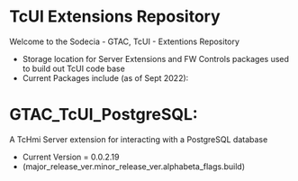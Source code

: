 # TcUI Extensions Repository

Welcome to the Sodecia - GTAC, TcUI - Extentions Repository

- Storage location for Server Extensions and FW Controls packages used to build out TcUI code base
- Current Packages include (as of Sept 2022):

# GTAC_TcUI_PostgreSQL: 
A TcHmi Server extension for interacting with a PostgreSQL database
- Current Version = 0.0.2.19
- (major_release_ver.minor_release_ver.alphabeta_flags.build)


